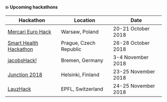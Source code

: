 #### :boom: Upcoming hackathons

| Hackathon                                                | Location               | Date                |
| -------------------------------------------------------- | ---------------------- | ------------------- |
| [Mercari Euro Hack](https://challengerocket.com/mercari) | Warsaw, Poland         | 20-21 October 2018  |
| [Smart Health Hackathon](http://www.ceehacks.com/)       | Prague, Czech Republic | 26-28 October 2018  |
| [jacobsHack!](https://jacobshack.com/)                   | Bremen, Germany        | 3-4 November 2018   |
| [Junction 2018](https://2018.hackjunction.com/)          | Helsinki, Finland      | 23-25 November 2018 |
| [LauzHack](https://lauzhack.com/)                        | EPFL, Switzerland      | 24-25 November 2018 |

